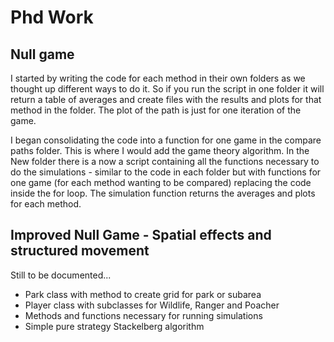 # Phd Work

## Null game

I started by writing the code for each method in their own folders as we thought up different ways to do it. So if you run the script in one folder it will return a table of averages and create files with the results and plots for that method in the folder. The plot of the path is just for one iteration of the game.

I began consolidating the code into a function for one game in the compare paths folder. This is where I would add the game theory algorithm. In the New folder there is a now a script containing all the functions necessary to do the simulations - similar to the code in each folder but with functions for one game (for each method wanting to be compared) replacing the code inside the for loop. The simulation function returns the averages and plots for each method.

## Improved Null Game - Spatial effects and structured movement

Still to be documented...
- Park class with method to create grid for park or subarea
- Player class with subclasses for Wildlife, Ranger and Poacher
- Methods and functions necessary for running simulations
- Simple pure strategy Stackelberg algorithm
